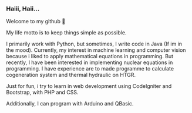 ### Haiii, Haii... 
Welcome to my github 💫

My life motto is to keep things simple as possible. 

I primarily work with Python, but sometimes, I write code in Java (If im in the mood). Currently, my interest in machine learning and computer vision because i liked to apply mathematical equations in programming.
But recently, I have been interested in implementing nuclear equations in programming. I have experience are to made programme to calculate cogeneration system and thermal hydraulic on HTGR.

Just for fun, i try to learn in web development using CodeIgniter and Bootstrap, with PHP and CSS. 

Additionally, I can program with Arduino and QBasic.


<!--
**dhiyasalmas/dhiyasalmas** is a ✨ _special_ ✨ repository because its `README.md` (this file) appears on your GitHub profile.

Here are some ideas to get you started:

- 🔭 I’m currently working on ...
- 🌱 I’m currently learning ...
- 👯 I’m looking to collaborate on ...
- 🤔 I’m looking for help with ...
- 💬 Ask me about ...
- 📫 How to reach me: ...
- 😄 Pronouns: ...
- ⚡ Fun fact: ...
-->
